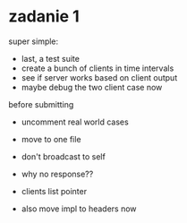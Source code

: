 # zadanie 1

super simple:
* last, a test suite
* create a bunch of clients in time intervals
* see if server works based on client output
* maybe debug the two client case now

before submitting
* uncomment real world cases
* move to one file

* don't broadcast to self
* why no response??
* clients list pointer
* also move impl to headers now